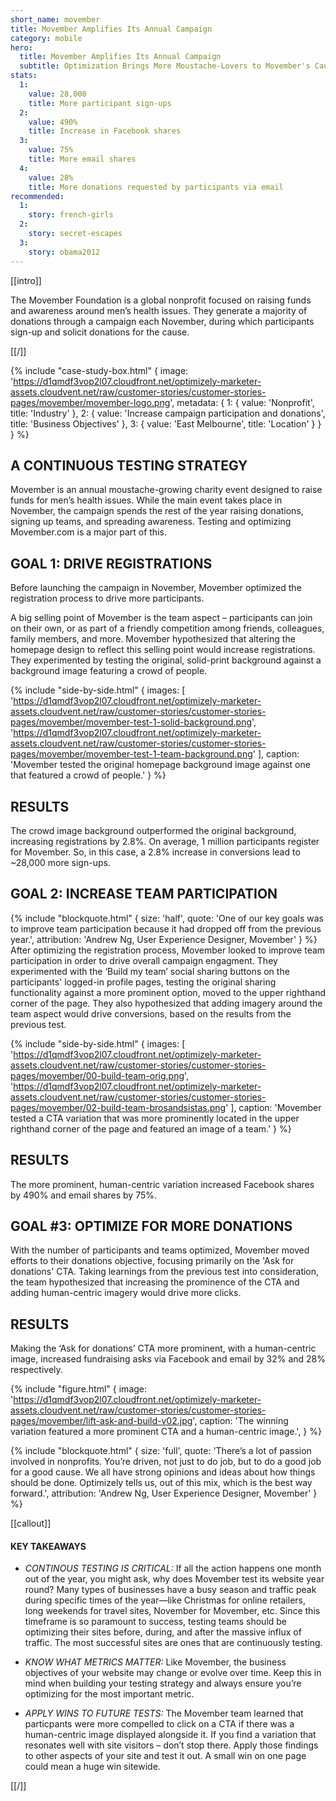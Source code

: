 ```yaml
---
short_name: movember
title: Movember Amplifies Its Annual Campaign
category: mobile
hero:
  title: Movember Amplifies Its Annual Campaign
  subtitle: Optimization Brings More Moustache-Lovers to Movember's Cause
stats:
  1:
    value: 28,000
    title: More participant sign-ups
  2:
    value: 490%
    title: Increase in Facebook shares
  3:
    value: 75%
    title: More email shares
  4:
    value: 28%
    title: More donations requested by participants via email
recommended:
  1:
    story: french-girls
  2:
    story: secret-escapes
  3:
    story: obama2012
---
```


[[intro]]

The Movember Foundation is a global nonprofit focused on raising funds and awareness around men’s health issues. They generate a majority of donations through a campaign each November, during which participants sign-up and solicit donations for the cause.

[[/]]

{% include "case-study-box.html"
  {
    image: 'https://d1qmdf3vop2l07.cloudfront.net/optimizely-marketer-assets.cloudvent.net/raw/customer-stories/customer-stories-pages/movember/movember-logo.png',
    metadata: {
      1: {
        value: 'Nonprofit',
        title: 'Industry'
      },
      2: {
        value: 'Increase campaign participation and donations',
        title: 'Business Objectives'
      },
      3: {
        value: 'East Melbourne',
        title: 'Location'
      }
    }
  }
%}

## A CONTINUOUS TESTING STRATEGY

Movember is an annual moustache-growing charity event designed to raise funds for men’s health issues. While the main event takes place in November, the campaign spends the rest of the year raising donations, signing up teams, and spreading awareness. Testing and optimizing Movember.com is a major part of this.

## GOAL 1: DRIVE REGISTRATIONS

Before launching the campaign in November, Movember optimized the registration process to drive more participants.

A big selling point of Movember is the team aspect – participants can join on their own, or as part of a friendly competition among friends, colleagues, family members, and more. Movember hypothesized that altering the homepage design to reflect this selling point would increase registrations. They experimented by testing the original, solid-print background against a background image featuring a crowd of people.

{% include "side-by-side.html"
  {
    images: [
      'https://d1qmdf3vop2l07.cloudfront.net/optimizely-marketer-assets.cloudvent.net/raw/customer-stories/customer-stories-pages/movember/movember-test-1-solid-background.png',
      'https://d1qmdf3vop2l07.cloudfront.net/optimizely-marketer-assets.cloudvent.net/raw/customer-stories/customer-stories-pages/movember/movember-test-1-team-background.png'
    ],
    caption: 'Movember tested the original homepage background image against one that featured a crowd of people.'
  }
%}


## RESULTS

The crowd image background outperformed the original background, increasing registrations by 2.8%. On average, 1 million participants register for Movember. So, in this case, a 2.8% increase in conversions lead to ~28,000 more sign-ups.

## GOAL 2: INCREASE TEAM PARTICIPATION
{% include "blockquote.html"
  {
    size: 'half',
    quote: 'One of our key goals was to improve team participation because it had dropped off from the previous year.',
    attribution: 'Andrew Ng, User Experience Designer, Movember'
  }
%}
After optimizing the registration process, Movember looked to improve team participation in order to drive overall campaign engagment. They experimented with the ‘Build my team’ social sharing buttons on the participants' logged-in profile pages, testing the original sharing functionality against a more prominent option, moved to the upper righthand corner of the page. They also hypothesized that adding imagery around the team aspect would drive conversions, based on the results from the previous test.

{% include "side-by-side.html"
  {
    images: [
      'https://d1qmdf3vop2l07.cloudfront.net/optimizely-marketer-assets.cloudvent.net/raw/customer-stories/customer-stories-pages/movember/00-build-team-orig.png',
      'https://d1qmdf3vop2l07.cloudfront.net/optimizely-marketer-assets.cloudvent.net/raw/customer-stories/customer-stories-pages/movember/02-build-team-brosandsistas.png'
    ],
    caption: 'Movember tested a CTA variation that was more prominently located in the upper righthand corner of the page and featured an image of a team.'
  }
%}

## RESULTS

The more prominent, human-centric variation increased Facebook shares by 490% and email shares by 75%.

## GOAL #3: OPTIMIZE FOR MORE DONATIONS

With the number of participants and teams optimized, Movember moved efforts to their donations objective, focusing primarily on the 'Ask for donations' CTA. Taking learnings from the previous test into consideration, the team hypothesized that increasing the prominence of the CTA and adding human-centric imagery would drive more clicks.

## RESULTS

Making the ‘Ask for donations’ CTA more prominent, with a human-centric image, increased fundraising asks via Facebook and email by 32% and 28% respectively.

{% include "figure.html"
  {
    image: 'https://d1qmdf3vop2l07.cloudfront.net/optimizely-marketer-assets.cloudvent.net/raw/customer-stories/customer-stories-pages/movember/lift-ask-and-build-v02.jpg',
    caption: 'The winning variation featured a more prominent CTA and a human-centric image.',
  }
%}


{% include "blockquote.html"
  {
    size: 'full',
    quote: 'There’s a lot of passion involved in nonprofits. You’re driven, not just to do job, but to do a good job for a good
cause. We all have strong opinions and ideas about how things should be done. Optimizely tells us, out of this mix, which is the best way forward.',
    attribution: 'Andrew Ng, User Experience Designer, Movember'
  }
%}

[[callout]]

#### KEY TAKEAWAYS

- *CONTINOUS TESTING IS CRITICAL:* If all the action happens one month out of the year, you might ask, why does Movember test its website year round? Many types of businesses have a busy season and traffic peak during specific times of the year—like Christmas for online retailers, long weekends for travel sites, November for Movember, etc. Since this timeframe is so paramount to success, testing teams should be optimizing their sites before, during, and after the massive influx of traffic. The most successful sites are ones that are continuously testing.

- *KNOW WHAT METRICS MATTER:* Like Movember, the business objectives of your website may change or evolve over time. Keep this in mind when building your testing strategy and always ensure you’re optimizing for the most important metric.

- *APPLY WINS TO FUTURE TESTS:* The Movember team learned that particpants were more compelled to click on a CTA if there was a human-centric image displayed alongside it. If you find a variation that resonates well with site visitors – don’t stop there. Apply those findings to other aspects of your site and test it out. A small win on one page could mean a huge win sitewide.

[[/]]



